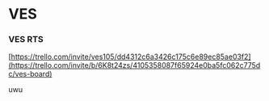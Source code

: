 # VES
### VES RTS

[https://trello.com/invite/ves105/dd4312c6a3426c175c6e89ec85ae03f2](https://trello.com/invite/b/6K8t24zs/4105358087f65924e0ba5fc062c775dc/ves-board)

uwu
